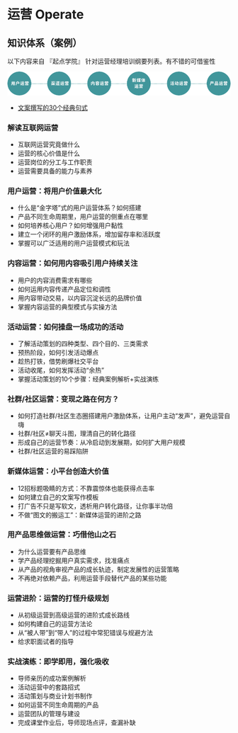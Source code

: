 # 运营 Operate

## 知识体系（案例）
以下内容来自 『起点学院』 针对运营经理培训纲要列表。有不错的可借鉴性

![](img/or_pic07.png)

- [文案撰写的30个经典句式](30.md)

### 解读互联网运营
- 互联网运营究竟做什么
- 运营的核心价值是什么
- 运营岗位的分工与工作职责
- 运营需要具备的能力与素养

### 用户运营：将用户价值最大化
- 什么是“金字塔”式的用户运营体系？如何搭建
- 产品不同生命周期里，用户运营的侧重点在哪里
- 如何培养核心用户？如何增强用户黏性
- 建立一个闭环的用户激励体系，增加留存率和活跃度
- 掌握可以广泛适用的用户运营模式和玩法

### 内容运营：如何用内容吸引用户持续关注
- 用户的内容消费需求有哪些
- 如何运用内容传递产品定位和调性
- 用内容带动交易，以内容沉淀长远的品牌价值
- 掌握内容运营的典型模式与实操方法

### 活动运营：如何操盘一场成功的活动
- 了解活动策划的四种类型、四个目的、三类需求
- 预热阶段，如何引发活动爆点
- 趁热打铁，借势刷爆社交平台
- 活动收尾，如何发挥活动“余热”
- 掌握活动策划的10个步骤：经典案例解析+实战演练

### 社群/社区运营：变现之路在何方？
- 如何打造社群/社区生态圈搭建用户激励体系，让用户主动“发声”，避免运营自嗨
- 社群/社区≠聊天斗图，理清自己的转化路径
- 形成自己的运营节奏：从冷启动到发展期，如何扩大用户规模
- 社群/社区运营的易踩陷阱

### 新媒体运营：小平台创造大价值
- 12招标题吸睛的方式：不靠震惊体也能获得点击率
- 如何建立自己的文案写作模板
- 打广告不只是写软文，透析用户转化路径，让你事半功倍
- 不做“图文的搬运工”：新媒体运营的进阶之路

### 用产品思维做运营：巧借他山之石
- 为什么运营要有产品思维
- 学产品经理挖掘用户真实需求，找准痛点
- 从产品的视角审视产品的成长轨迹，制定发展性的运营策略
- 不再绝对依赖产品，利用运营手段替代产品的某些功能

### 运营进阶：运营的打怪升级规划
- 从初级运营到高级运营的进阶式成长路线
- 如何构建自己的运营方法论
- 从“被人带”到“带人”的过程中常犯错误与规避方法
- 给求职面试者的指导

### 实战演练：即学即用，强化吸收
- 导师亲历的成功案例解析
- 活动运营中的套路招式
- 活动策划与商业计划书制作
- 如何运营不同生命周期的产品
- 运营团队的管理与建设
- 完成课堂作业后，导师现场点评，查漏补缺
